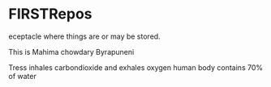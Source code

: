 # FIRSTRepos
eceptacle where things are or may be stored.

This is Mahima chowdary Byrapuneni

Tress inhales carbondioxide and exhales oxygen
human body contains 70% of water